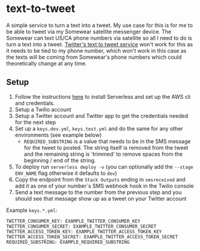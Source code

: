 # text-to-tweet
A simple service to turn a text into a tweet. My use case for this is for me to be able to tweet via my Somewear satellite messenger device. The Somewear can text US/CA phone numbers via satellite so all I need to do is turn a text into a tweet. [Twitter's text to tweet service](https://help.twitter.com/en/using-twitter/twitter-sms) won't work for this as it needs to be tied to my phone number, which won't work in this case as the texts will be coming from Somewear's phone numbers which could theoretically change at any time.

## Setup

1. Follow the instructions [here](https://serverless.com/framework/docs/providers/aws/guide/installation/) to install Serverless and set up the AWS cli and credentials.
1. Setup a Twilio account
1. Setup a Twitter account and Twitter app to get the credentials needed for the next step
1. Set up a `keys.dev.yml`, `keys.test.yml` and do the same for any other environments (see example below)
    - `REQUIRED_SUBSTRING` is a value that needs to be in the SMS message for the tweet to posted. The string itself is removed from the tweet and the remaining string is 'trimmed' to remove spaces from the beginning / end of the string.
1. To deploy run `serverless deploy -v` (you can optionally add the `--stage ENV_NAME` flag otherwise it defaults to `dev`)
1. Copy the endpoint from the `Stack Outputs` ending in `smsreceived` and add it as one of your number`s SMS webhook hook in the Twilio console
1. Send a text message to the number from the previous step and you should see that message show up as a tweet on your Twitter account

Example `keys.*.yml`:
```
TWITTER_CONSUMER_KEY: EXAMPLE_TWITTER_CONSUMER_KEY
TWITTER_CONSUMER_SECRET: EXAMPLE_TWITTER_CONSUMER_SECRET
TWITTER_ACCESS_TOKEN_KEY: EXAMPLE_TWITTER_ACCESS_TOKEN_KEY
TWITTER_ACCESS_TOKEN_SECRET: EXAMPLE_TWITTER_ACCESS_TOKEN_SECRET
REQUIRED_SUBSTRING: EXAMPLE_REQUIRED_SUBSTRING
```
